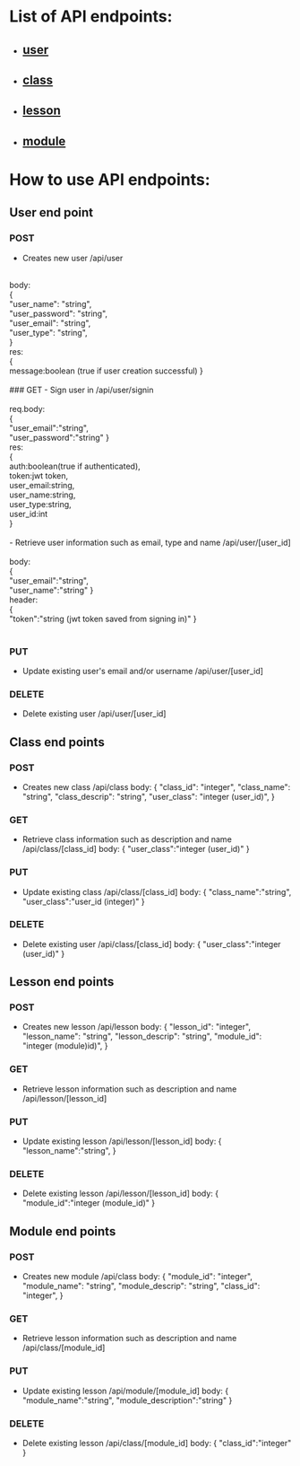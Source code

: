 
# List of API endpoints:
- ## [user](#user-end-point)
- ## [class](#class-end-points)
- ## [lesson](#lesson-end-points)
- ## [module](#module-end-points)

# How to use API endpoints:

## User end point

### POST
- Creates new user
/api/user
</br>
body:</br>
{</br>
    "user_name": "string",</br>
    "user_password": "string",</br>
    "user_email": "string",</br>
    "user_type": "string",</br>
}</br>
res:</br>
{</br>
	message:boolean (true if user creation successful)
}</br>
</br>
### GET 
- Sign user in
/api/user/signin</br>
</br>
req.body:</br>
{</br>
	"user_email":"string",</br>
	"user_password":"string"
}</br>
res:</br>
{</br>
	auth:boolean(true if authenticated),</br>
	token:jwt token,</br>
	user_email:string,</br>
	user_name:string,</br>
	user_type:string,</br>
	user_id:int</br>
}</br>
</br>
- Retrieve user information such as email, type and name
/api/user/[user_id]</br>
</br>
body:</br>
{</br>
	"user_email":"string",</br>
	"user_name":"string"
}</br>
header:</br>
{</br>
	"token":"string (jwt token saved from signing in)"
}</br>
</br>


### PUT
- Update existing user's email and/or username
/api/user/[user_id]

### DELETE
- Delete existing user
/api/user/[user_id]


## Class end points

### POST
- Creates new class
/api/class
body:
{
    "class_id": "integer",
    "class_name": "string",
    "class_descrip": "string",
    "user_class": "integer (user_id)",
}

### GET 
- Retrieve class information such as description and name
/api/class/[class_id]
body:
{
	"user_class":"integer (user_id)"
}

### PUT
- Update existing class
/api/class/[class_id]
body:
{
	"class_name":"string",
	"user_class":"user_id (integer)"
}


### DELETE
- Delete existing user
/api/class/[class_id]
body:
{
	"user_class":"integer (user_id)"
}

## Lesson end points

### POST
- Creates new lesson
/api/lesson
body:
{
    "lesson_id": "integer",
    "lesson_name": "string",
    "lesson_descrip": "string",
    "module_id": "integer (module)id)",
}

### GET 
- Retrieve lesson information such as description and name
/api/lesson/[lesson_id]


### PUT
- Update existing lesson
/api/lesson/[lesson_id]
body:
{
	"lesson_name":"string",
}


### DELETE
- Delete existing lesson
/api/lesson/[lesson_id]
body:
{
	"module_id":"integer (module_id)"
}

## Module end points

### POST
- Creates new module
/api/class
body:
{
    "module_id": "integer",
    "module_name": "string",
    "module_descrip": "string",
    "class_id": "integer",
}

### GET 
- Retrieve lesson information such as description and name
/api/class/[module_id]


### PUT
- Update existing lesson
/api/module/[module_id]
body:
{
	"module_name":"string",
	"module_description":"string"
}


### DELETE
- Delete existing lesson
/api/class/[module_id]
body:
{
	"class_id":"integer"
}
